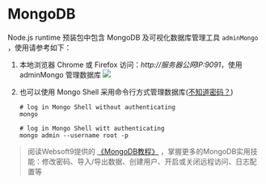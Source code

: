 # MongoDB

Node.js runtime 预装包中包含 MongoDB 及可视化数据库管理工具 `adminMongo` ，使用请参考如下：

1. 本地浏览器 Chrome 或 Firefox 访问：*http://服务器公网IP:9091*，使用 adminMongo 管理数据库
   ![](https://libs.websoft9.com/Websoft9/DocsPicture/zh/mongodb/adminmongo-consolegui-websoft9.png)
   
2. 也可以使用 Mongo Shell 采用命令行方式管理数据库([不知道密码？](/zh/stack-accounts.md))
   ```
   # log in Mongo Shell without authenticating
   mongo

   # log in Mongo Shell witt authenticating
   mongo admin --username root -p
   ```

> 阅读Websoft9提供的 [《MongoDB教程》](https://support.websoft9.com/docs/mongodb/zh) ，掌握更多的MongoDB实用技能：修改密码、导入/导出数据、创建用户、开启或关闭远程访问、日志配置等